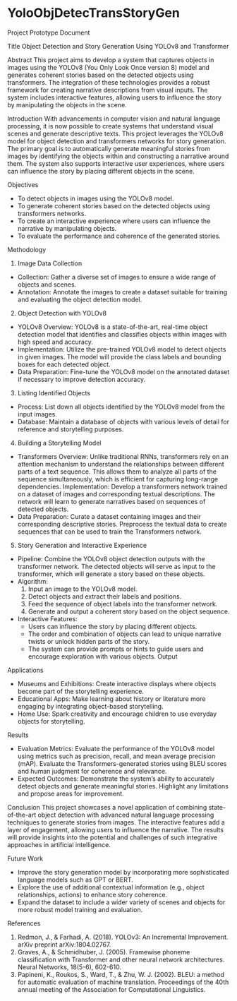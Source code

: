 # YoloObjDetecTransStoryGen
Project Prototype Document


Title
Object Detection and Story Generation Using YOLOv8 and Transformer

Abstract
This project aims to develop a system that captures objects in images using the YOLOv8 (You Only Look Once version 8) model and generates coherent stories based on the detected objects using transformers. The integration of these technologies provides a robust framework for creating narrative descriptions from visual inputs. The system includes interactive features, allowing users to influence the story by manipulating the objects in the scene.

Introduction
With advancements in computer vision and natural language processing, it is now possible to create systems that understand visual scenes and generate descriptive texts. This project leverages the YOLOv8 model for object detection and transformers networks for story generation. The primary goal is to automatically generate meaningful stories from images by identifying the objects within and constructing a narrative around them. The system also supports interactive user experiences, where users can influence the story by placing different objects in the scene.


Objectives
- To detect objects in images using the YOLOv8 model.
- To generate coherent stories based on the detected objects using transformers networks.
- To create an interactive experience where users can influence the narrative by manipulating objects.
- To evaluate the performance and coherence of the generated stories.


Methodology

1. Image Data Collection
- Collection: Gather a diverse set of images to ensure a wide range of objects and scenes.
- Annotation: Annotate the images to create a dataset suitable for training and evaluating the object detection model.

2. Object Detection with YOLOv8
- YOLOv8 Overview: YOLOv8 is a state-of-the-art, real-time object detection model that identifies and classifies objects within images with high speed and accuracy.
- Implementation: Utilize the pre-trained YOLOv8 model to detect objects in given images. The model will provide the class labels and bounding boxes for each detected object.
- Data Preparation: Fine-tune the YOLOv8 model on the annotated dataset if necessary to improve detection accuracy.


3. Listing Identified Objects
- Process: List down all objects identified by the YOLOv8 model from the input images.
- Database: Maintain a database of objects with various levels of detail for reference and storytelling purposes.    

4. Building a Storytelling Model
- Transformers Overview: Unlike traditional RNNs, transformers rely on an attention mechanism to understand the relationships between different parts of a text sequence. This allows them to analyze all parts of the sequence simultaneously, which is efficient for capturing long-range dependencies.
Implementation: Develop a transformers network trained on a dataset of images and corresponding textual descriptions. The network will learn to generate narratives based on sequences of detected objects.
- Data Preparation: Curate a dataset containing images and their corresponding descriptive stories. Preprocess the textual data to create sequences that can be used to train the Transformers network.


5. Story Generation and Interactive Experience
- Pipeline: Combine the YOLOv8 object detection outputs with the transformer network. The detected objects will serve as input to the transformer, which will generate a story based on these objects.
- Algorithm:
  1. Input an image to the YOLOv8 model.
  2. Detect objects and extract their labels and positions.
  3. Feed the sequence of object labels into the transformer network.
  4. Generate and output a coherent story based on the object sequence.
- Interactive Features:
  - Users can influence the story by placing different objects.
  - The order and combination of objects can lead to unique narrative twists or unlock hidden parts of the story. 
  - The system can provide prompts or hints to guide users and encourage exploration with various objects.
  Output 

Applications
- Museums and Exhibitions: Create interactive displays where objects become part of the storytelling experience.
- Educational Apps: Make learning about history or literature more engaging by integrating object-based storytelling.
- Home Use: Spark creativity and encourage children to use everyday objects for storytelling.


Results
- Evaluation Metrics: Evaluate the performance of the YOLOv8 model using metrics such as precision, recall, and mean average precision (mAP). Evaluate the Transformers-generated stories using BLEU scores and human judgment for coherence and relevance.
- Expected Outcomes: Demonstrate the system’s ability to accurately detect objects and generate meaningful stories. Highlight any limitations and propose areas for improvement.

Conclusion
This project showcases a novel application of combining state-of-the-art object detection with advanced natural language processing techniques to generate stories from images. The interactive features add a layer of engagement, allowing users to influence the narrative. The results will provide insights into the potential and challenges of such integrative approaches in artificial intelligence.

Future Work
- Improve the story generation model by incorporating more sophisticated language models such as GPT or BERT.
- Explore the use of additional contextual information (e.g., object relationships, actions) to enhance story coherence.
- Expand the dataset to include a wider variety of scenes and objects for more robust model training and evaluation.

References
1. Redmon, J., & Farhadi, A. (2018). YOLOv3: An Incremental Improvement. arXiv preprint arXiv:1804.02767.
2. Graves, A., & Schmidhuber, J. (2005). Framewise phoneme classification with Transformer and other neural network architectures. Neural Networks, 18(5-6), 602-610.
3. Papineni, K., Roukos, S., Ward, T., & Zhu, W. J. (2002). BLEU: a method for automatic evaluation of machine translation. Proceedings of the 40th annual meeting of the Association for Computational Linguistics.
